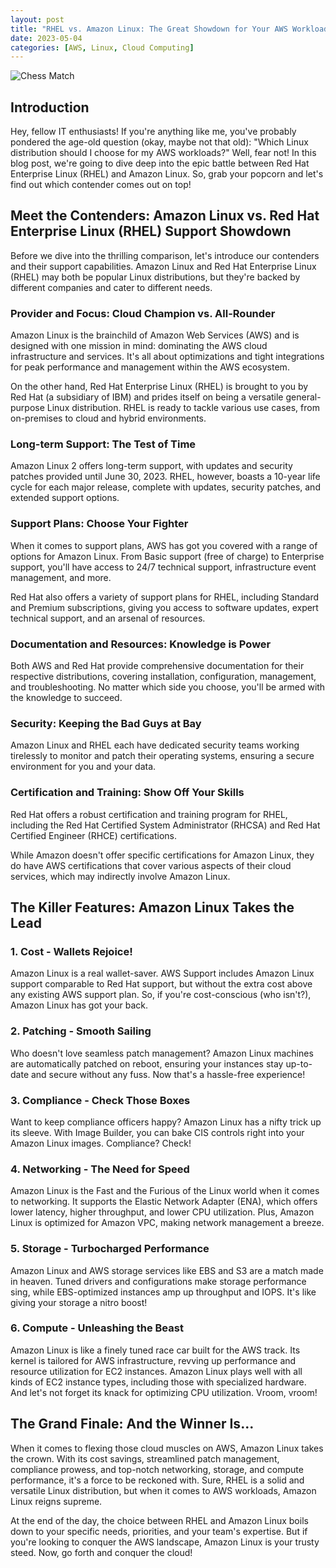 ```yaml
---
layout: post
title: "RHEL vs. Amazon Linux: The Great Showdown for Your AWS Workloads"
date: 2023-05-04
categories: [AWS, Linux, Cloud Computing]
---
```


<img src="dean-family.github.io/images/IMG_0713.png" alt="Chess Match">


## Introduction

Hey, fellow IT enthusiasts! If you're anything like me, you've probably pondered the age-old question (okay, maybe not that old): "Which Linux distribution should I choose for my AWS workloads?" Well, fear not! In this blog post, we're going to dive deep into the epic battle between Red Hat Enterprise Linux (RHEL) and Amazon Linux. So, grab your popcorn and let's find out which contender comes out on top!

## Meet the Contenders: Amazon Linux vs. Red Hat Enterprise Linux (RHEL) Support Showdown

Before we dive into the thrilling comparison, let's introduce our contenders and their support capabilities. Amazon Linux and Red Hat Enterprise Linux (RHEL) may both be popular Linux distributions, but they're backed by different companies and cater to different needs.

### Provider and Focus: Cloud Champion vs. All-Rounder

Amazon Linux is the brainchild of Amazon Web Services (AWS) and is designed with one mission in mind: dominating the AWS cloud infrastructure and services. It's all about optimizations and tight integrations for peak performance and management within the AWS ecosystem.

On the other hand, Red Hat Enterprise Linux (RHEL) is brought to you by Red Hat (a subsidiary of IBM) and prides itself on being a versatile general-purpose Linux distribution. RHEL is ready to tackle various use cases, from on-premises to cloud and hybrid environments.

### Long-term Support: The Test of Time

Amazon Linux 2 offers long-term support, with updates and security patches provided until June 30, 2023. RHEL, however, boasts a 10-year life cycle for each major release, complete with updates, security patches, and extended support options.

### Support Plans: Choose Your Fighter

When it comes to support plans, AWS has got you covered with a range of options for Amazon Linux. From Basic support (free of charge) to Enterprise support, you'll have access to 24/7 technical support, infrastructure event management, and more.

Red Hat also offers a variety of support plans for RHEL, including Standard and Premium subscriptions, giving you access to software updates, expert technical support, and an arsenal of resources.

### Documentation and Resources: Knowledge is Power

Both AWS and Red Hat provide comprehensive documentation for their respective distributions, covering installation, configuration, management, and troubleshooting. No matter which side you choose, you'll be armed with the knowledge to succeed.

### Security: Keeping the Bad Guys at Bay

Amazon Linux and RHEL each have dedicated security teams working tirelessly to monitor and patch their operating systems, ensuring a secure environment for you and your data.

### Certification and Training: Show Off Your Skills

Red Hat offers a robust certification and training program for RHEL, including the Red Hat Certified System Administrator (RHCSA) and Red Hat Certified Engineer (RHCE) certifications.

While Amazon doesn't offer specific certifications for Amazon Linux, they do have AWS certifications that cover various aspects of their cloud services, which may indirectly involve Amazon Linux.

## The Killer Features: Amazon Linux Takes the Lead

### 1. Cost - Wallets Rejoice!

Amazon Linux is a real wallet-saver. AWS Support includes Amazon Linux support comparable to Red Hat support, but without the extra cost above any existing AWS support plan. So, if you're cost-conscious (who isn't?), Amazon Linux has got your back.

### 2. Patching - Smooth Sailing

Who doesn't love seamless patch management? Amazon Linux machines are automatically patched on reboot, ensuring your instances stay up-to-date and secure without any fuss. Now that's a hassle-free experience!

### 3. Compliance - Check Those Boxes

Want to keep compliance officers happy? Amazon Linux has a nifty trick up its sleeve. With Image Builder, you can bake CIS controls right into your Amazon Linux images. Compliance? Check!

### 4. Networking - The Need for Speed

Amazon Linux is the Fast and the Furious of the Linux world when it comes to networking. It supports the Elastic Network Adapter (ENA), which offers lower latency, higher throughput, and lower CPU utilization. Plus, Amazon Linux is optimized for Amazon VPC, making network management a breeze.

### 5. Storage - Turbocharged Performance

Amazon Linux and AWS storage services like EBS and S3 are a match made in heaven. Tuned drivers and configurations make storage performance sing, while EBS-optimized instances amp up throughput and IOPS. It's like giving your storage a nitro boost!

### 6. Compute - Unleashing the Beast

Amazon Linux is like a finely tuned race car built for the AWS track. Its kernel is tailored for AWS infrastructure, revving up performance and resource utilization for EC2 instances. Amazon Linux plays well with all kinds of EC2 instance types, including those with specialized hardware. And let's not forget its knack for optimizing CPU utilization. Vroom, vroom!

## The Grand Finale: And the Winner Is...

When it comes to flexing those cloud muscles on AWS, Amazon Linux takes the crown. With its cost savings, streamlined patch management, compliance prowess, and top-notch networking, storage, and compute performance, it's a force to be reckoned with. Sure, RHEL is a solid and versatile Linux distribution, but when it comes to AWS workloads, Amazon Linux reigns supreme.

At the end of the day, the choice between RHEL and Amazon Linux boils down to your specific needs, priorities, and your team's expertise. But if you're looking to conquer the AWS landscape, Amazon Linux is your trusty steed. Now, go forth and conquer the cloud!
